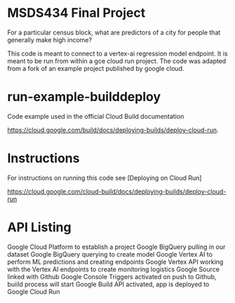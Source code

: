 MSDS434 Final Project
=====================
For a particular census block, what are predictors of a city for people that generally make high income?

This code is meant to connect to a vertex-ai regression model endpoint. It is meant to be run from within a gce cloud run project. The code was adapted from a fork of an example project published by google cloud.

# run-example-builddeploy
Code example used in the official Cloud Build documentation

https://cloud.google.com/build/docs/deploying-builds/deploy-cloud-run.

# Instructions

For instructions on running this code see [Deploying on Cloud Run]

https://cloud.google.com/cloud-build/docs/deploying-builds/deploy-cloud-run

# API Listing

Google Cloud Platform to establish a project
Google BigQuery pulling in our dataset
Google BigQuery querying to create model
Google Vertex AI to perform ML predictions and creating endpoints
Google Vertex API working with the Vertex AI endpoints to create monitoring logistics
Google Source linked with Github
Google Console Triggers activated on push to Github, buiild process will start
Google Build API activated, app is deployed to Google Cloud Run
